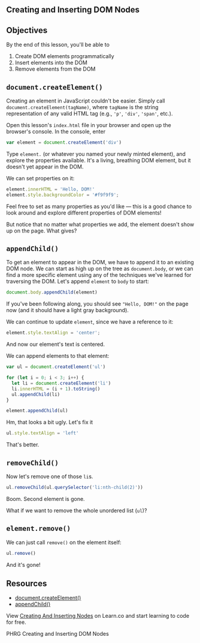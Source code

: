 Creating and Inserting DOM Nodes
---

## Objectives

By the end of this lesson, you'll be able to

1. Create DOM elements programmatically
2. Insert elements into the DOM
3. Remove elements from the DOM

## `document.createElement()`

Creating an element in JavaScript couldn't be easier. Simply call `document.createElement(tagName)`, where `tagName` is the string representation of any valid HTML tag (e.g., `'p'`, `'div'`, `'span'`, etc.).

Open this lesson's `index.html` file in your browser and open up the browser's console. In the console, enter

``` javascript
var element = document.createElement('div')
```

Type `element.` (or whatever you named your newly minted element), and explore the properties available. It's a living, breathing DOM element, but it doesn't yet appear in the DOM.

We can set properties on it:

``` javascript
element.innerHTML = 'Hello, DOM!'
element.style.backgroundColor = '#f9f9f9';
```

Feel free to set as many properties as you'd like — this is a good chance to look around and explore different properties of DOM elements!

But notice that no matter what properties we add, the element doesn't show up on the page. What gives?

## `appendChild()`

To get an element to appear in the DOM, we have to append it to an existing DOM node. We can start as high up on the tree as `document.body`, or we can find a more specific element using any of the techniques we've learned for traversing the DOM. Let's append `element` to `body` to start:

``` javascript
document.body.appendChild(element)
```

If you've been following along, you should see `"Hello, DOM!"` on the page now (and it should have a light gray background).

We can continue to update `element`, since we have a reference to it:

``` javascript
element.style.textAlign = 'center';
```

And now our element's text is centered.

We can append elements to that element:


``` javascript
var ul = document.createElement('ul')

for (let i = 0; i < 3; i++) {
  let li = document.createElement('li')
  li.innerHTML = (i + 1).toString()
  ul.appendChild(li)
}

element.appendChild(ul)
```

Hm, that looks a bit ugly. Let's fix it

``` javascript
ul.style.textAlign = 'left'
```

That's better.

## `removeChild()`

Now let's remove one of those `li`s.

``` javascript
ul.removeChild(ul.querySelector('li:nth-child(2)'))
```

Boom. Second element is gone.

What if we want to remove the whole unordered list (`ul`)?

## `element.remove()`

We can just call `remove()` on the element itself:

``` javascript
ul.remove()
```

And it's gone!

## Resources

- [document.createElement()](https://developer.mozilla.org/en-US/docs/Web/API/Document/createElement)
- [appendChild()](https://developer.mozilla.org/en-US/docs/Web/API/Node/appendChild)

<p class='util--hide'>View <a href='https://learn.co/lessons/creating-and-inserting-dom-nodes'>Creating And Inserting Nodes</a> on Learn.co and start learning to code for free.</p>
<p data-visibility='hidden'>PHRG Creating and Inserting DOM Nodes</p>